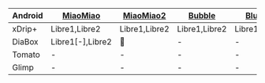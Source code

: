 
|Android|[MiaoMiao](https://miaomiao.cool/products/miaomiao-smart-reader)|[MiaoMiao2](https://miaomiao.cool/products/miaomiao2-smart-reader?variant=21342749098043)|[Bubble](https://vk.com/saharmonitor)|[BluCon](https://www.ambrosiasys.com/our-products/)|[LimiTter](https://vk.com/limitter)|
|-|-|-|-|-|-|
|xDrip+|Libre1,Libre2|Libre1,Libre2|Libre1,Libre2|Libre1,Libre2|Libre1,Libre2|
|DiaBox|Libre1[-],Libre2|:pill:|-|-|-|
|Tomato|-|-|-|-|-|
|Glimp|-|-|-|-|-|
<!--stackedit_data:
eyJoaXN0b3J5IjpbLTE0ODIwMzUxMTcsMjA2NTYwODc4NSwxMz
I3ODQ1NTY4LC0xMDA0NzIwMTMzXX0=
-->